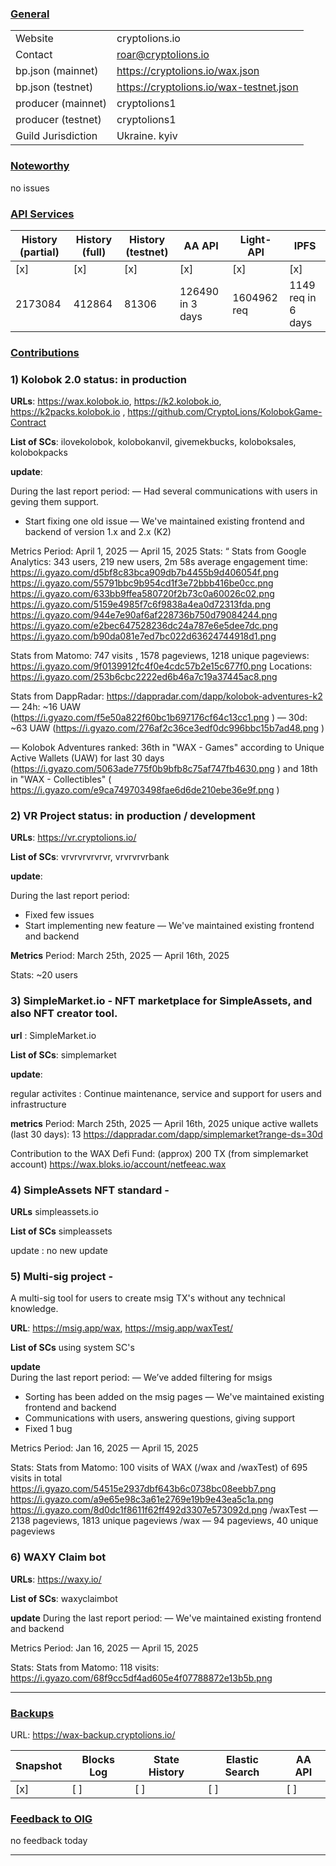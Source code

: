 ### <ins>General</ins>

|  |  |
| --- | --- |
| Website |  cryptolions.io|
| Contact | roar@cryptolions.io |
| bp.json (mainnet) | https://cryptolions.io/wax.json|
| bp.json (testnet) | https://cryptolions.io/wax-testnet.json |
| producer (mainnet) | cryptolions1 |
| producer (testnet) | cryptolions1  |
| Guild Jurisdiction | Ukraine. kyiv |

### <ins>Noteworthy</ins>

no issues 



### <ins>API Services</ins>

| History (partial) | History (full) | History (testnet) | AA API | Light-API  | IPFS |
|--------|--------|--------|--------|--------|--------|
| [x]  | [x] | [x] | [x] | [x] | [x] |  [x] |
| 2173084 | 412864 | 81306 | 126490 in 3 days | 1604962 req |  1149 req in 6 days |



### <ins>Contributions</ins>


### 1) Kolobok 2.0 status: in production

**URLs**: https://wax.kolobok.io, https://k2.kolobok.io, https://k2packs.kolobok.io ,  https://github.com/CryptoLions/KolobokGame-Contract 

**List of SCs**: ilovekolobok, kolobokanvil, givemekbucks, koloboksales, kolobokpacks

**update**:

During the last report period:
— Had several communications with users in geving them support.
- Start fixing one old issue
— We've maintained existing frontend and backend of version 1.x and 2.x (K2)

Metrics
Period: April 1, 2025 — April 15, 2025
Stats:
“
Stats from Google Analytics:
343 users, 219 new users, 2m 58s average engagement time:
https://i.gyazo.com/d5bf8c83bca909db7b4455b9d406054f.png 
https://i.gyazo.com/55791bbc9b954cd1f3e72bbb416be0cc.png 
https://i.gyazo.com/633bb9ffea580720f2b73c0a60026c02.png 
https://i.gyazo.com/5159e4985f7c6f9838a4ea0d72313fda.png 
https://i.gyazo.com/944e7e90af6af228736b750d79084244.png 
https://i.gyazo.com/e2bec647528236dc24a787e6e5dee7dc.png 
https://i.gyazo.com/b90da081e7ed7bc022d63624744918d1.png 

Stats from Matomo:
747 visits , 1578 pageviews, 1218 unique pageviews:
https://i.gyazo.com/9f0139912fc4f0e4cdc57b2e15c677f0.png 
Locations:
https://i.gyazo.com/253b6cbc2222ed6b46a7c19a37445ac8.png 

Stats from DappRadar:
https://dappradar.com/dapp/kolobok-adventures-k2 
— 24h: ~16 UAW
(https://i.gyazo.com/f5e50a822f60bc1b697176cf64c13cc1.png ) 
— 30d: ~63 UAW
(https://i.gyazo.com/276af2c36ce3edf0dc996bbc15b7ad48.png ) 

— Kolobok Adventures ranked: 36th in "WAX - Games" according to Unique Active Wallets (UAW) for last 30 days (https://i.gyazo.com/5063ade775f0b9bfb8c75af747fb4630.png ) and 18th in "WAX - Collectibles"
( https://i.gyazo.com/e9ca749703498fae6d6de210ebe36e9f.png )   


### 2) VR Project status: in production / development

**URLs**: https://vr.cryptolions.io/ 

**List of SCs**: vrvrvrvrvrvr, vrvrvrvrbank

**update**: 

During the last report period:
- Fixed few issues
- Start implementing new feature
— We've maintained existing frontend and backend

**Metrics**
Period: March 25th, 2025 — April 16th, 2025

Stats:
~20 users



### 3) SimpleMarket.io - NFT marketplace for SimpleAssets, and also NFT creator tool.

**url**  :  SimpleMarket.io 

**List of SCs**:  simplemarket
 
**update**:  
  
regular activites : Continue maintenance, service and support for users and infrastructure

**metrics**
Period: March 25th, 2025 — April 16th, 2025
unique active wallets (last 30 days):  13     https://dappradar.com/dapp/simplemarket?range-ds=30d

Contribution to the WAX Defi Fund: (approx) 200 TX  (from simplemarket account) https://wax.bloks.io/account/netfeeac.wax



### 4) SimpleAssets NFT standard  - 

**URLs** simpleassets.io

**List of SCs**  simpleassets

update : no new update 



### 5) Multi-sig project - 
A multi-sig tool for users to create msig TX's without any technical knowledge. 

**URL**:   https://msig.app/wax, https://msig.app/waxTest/

**List of SCs**   using system SC's

**update**  
During the last report period:
— We’ve added filtering for msigs
- Sorting has been added on the msig pages
— We've maintained existing frontend and backend
- Communications with users, answering questions, giving support
- Fixed 1 bug

Metrics
Period: Jan 16, 2025 — April 15, 2025

Stats:
Stats from Matomo:
100 visits of WAX (/wax  and /waxTest) of 695 visits in total
https://i.gyazo.com/54515e2937dbf643b6c0738bc08eebb7.png 
https://i.gyazo.com/a9e65e98c3a61e2769e19b9e43ea5c1a.png 
https://i.gyazo.com/8d0dc1f8611f62ff492d3307e573092d.png 
/waxTest — 2138 pageviews, 1813 unique pageviews
/wax — 94 pageviews, 40 unique pageviews




### 6) WAXY Claim bot
**URLs**: https://waxy.io/

**List of SCs**: waxyclaimbot

**update**
During the last report period:
— We've maintained existing frontend and backend 

Metrics
Period: Jan 16, 2025 — April 15, 2025

Stats:
Stats from Matomo:
118 visits:
https://i.gyazo.com/68f9cc5df4ad605e4f07788872e13b5b.png

---


### <ins>Backups </ins>

URL: https://wax-backup.cryptolions.io/

| Snapshot | Blocks Log | State History | Elastic Search | AA API |
|--------|--------|--------|--------|--------|
| [x] | [ ] | [ ] | [ ] | [ ] |



### <ins>Feedback to OIG</ins>

no feedback today

----
